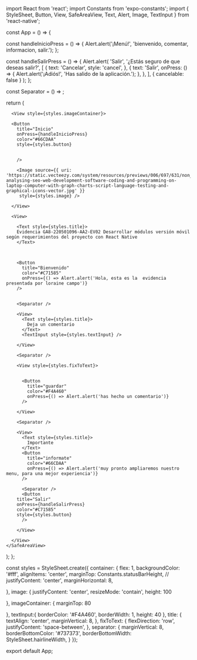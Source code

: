 import React from 'react';
import Constants from 'expo-constants';
import { StyleSheet, Button, View, SafeAreaView, Text, Alert, Image, TextInput } from 'react-native';



const App = () => { 



const handleInicioPress = () => {
  Alert.alert('¡Menú!', 'bienvenido, comentar, informacion, salir.');
};

  const handleSalirPress = () => {
    Alert.alert(
      'Salir',
      '¿Estás seguro de que deseas salir?',
      [
        {
          text: 'Cancelar',
          style: 'cancel',
        },
        {
          text: 'Salir',
          onPress: () => {
            Alert.alert('¡Adiós!', 'Has salido de la aplicación.');
          },
        },
      ],
      { cancelable: false }
    );
  };

const Separator = () => <View style={styles.separator} />;

  return (
    <SafeAreaView style={styles.container}>
     
      <View style={styles.imageContainer}>

      <Button
        title="Inicio"
        onPress={handleInicioPress}
        color="#66CDAA"
        style={styles.button}
        

        />
        
        <Image source={{ uri: 'https://static.vecteezy.com/system/resources/previews/006/697/631/non_2x/business-analysing-seo-web-development-software-coding-and-programming-on-laptop-computer-with-graph-charts-script-language-testing-and-graphical-icons-vector.jpg' }}
         style={styles.image} />

      </View>
      
      <View>
        
        <Text style={styles.title}>
        Evidencia GA8-220501096-AA2-EV02 Desarrollar módulos versión móvil según requerimientos del proyecto con React Native 
        </Text>

        

        <Button
          title="Bienvenido"
          color="#C71585"
          onPress={() => Alert.alert('Hola, esta es la  evidencia presentada por loraine campo')}
        />

        
        <Separator />
      
        <View>    
          <Text style={styles.title}>
            Deja un comentario
          </Text>
          <TextInput style={styles.textInput} />
          
        </View>
        
        <Separator />
        
        <View style={styles.fixToText}>

          
          <Button
            title="guardar"
            color="#F4A460"
            onPress={() => Alert.alert('has hecho un comentario')}
          />
          
        </View>
        
        <Separator />
        
        <View>
          <Text style={styles.title}>
            Importante
          </Text>
          <Button
            title="informate"
            color="#66CDAA"
            onPress={() => Alert.alert('muy pronto ampliaremos nuestro menu, para una mejor experiencia')} 
          />
  
          <Separator />
          <Button
        title="Salir"
        onPress={handleSalirPress}
        color="#C71585"
        style={styles.button}
          />
  
        </View>
        
      </View>
    </SafeAreaView>
  );
};

const styles = StyleSheet.create({
  container: {
    flex: 1,
    backgroundColor: '#fff',
    alignItems: 'center',
    marginTop: Constants.statusBarHeight,
    // justifyContent: 'center',
    marginHorizontal: 8,

 

  },
  image: {
    justifyContent: 'center',
    resizeMode: 'contain',
    height: 100
  
    
  },
  imageContainer: {
    marginTop: 80
    
  },
  textInput:{
    borderColor: '#F4A460',
    borderWidth: 1,
    height: 40
  },
  title: {
    textAlign: 'center',
    marginVertical: 8,
  },
  fixToText: {
    flexDirection: 'row',
    justifyContent: 'space-between',
  },
  separator: {
    marginVertical: 8,
    borderBottomColor: '#737373',
    borderBottomWidth: StyleSheet.hairlineWidth,
  }
});

export default App;


